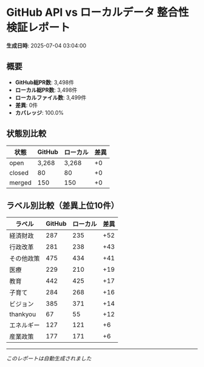 # GitHub API vs ローカルデータ 整合性検証レポート

**生成日時**: 2025-07-04 03:04:00

## 概要

- **GitHub総PR数**: 3,498件
- **ローカル総PR数**: 3,498件
- **ローカルファイル数**: 3,499件
- **差異**: 0件
- **カバレッジ**: 100.0%

## 状態別比較

| 状態 | GitHub | ローカル | 差異 |
|------|--------|----------|------|
| open | 3,268 | 3,268 | +0 |
| closed | 80 | 80 | +0 |
| merged | 150 | 150 | +0 |

## ラベル別比較（差異上位10件）

| ラベル | GitHub | ローカル | 差異 |
|--------|--------|----------|------|
| 経済財政 | 287 | 235 | +52 |
| 行政改革 | 281 | 238 | +43 |
| その他政策 | 475 | 434 | +41 |
| 医療 | 229 | 210 | +19 |
| 教育 | 442 | 425 | +17 |
| 子育て | 284 | 268 | +16 |
| ビジョン | 385 | 371 | +14 |
| thankyou | 67 | 55 | +12 |
| エネルギー | 127 | 121 | +6 |
| 産業政策 | 177 | 171 | +6 |

---
*このレポートは自動生成されました*